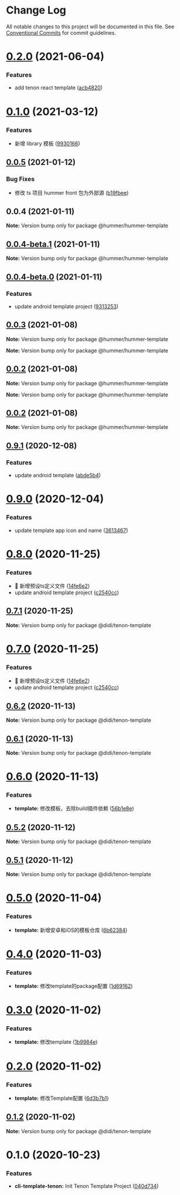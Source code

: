 # Change Log

All notable changes to this project will be documented in this file.
See [Conventional Commits](https://conventionalcommits.org) for commit guidelines.

# [0.2.0](https://github.com/hummer-home/hummer-cli-template/compare/v0.1.1...v0.2.0) (2021-06-04)


### Features

* add tenon react template ([acb4820](https://github.com/hummer-home/hummer-cli-template/commit/acb4820b15e42e966ed0854e4f3de1f0027b41a6))





# [0.1.0](https://github.com/hummer-home/hummer-cli-template/compare/v0.0.5...v0.1.0) (2021-03-12)


### Features

* 新增 library 模板 ([9930166](https://github.com/hummer-home/hummer-cli-template/commit/99301660075b43b05bb2c628fc4404804b032a06))





## [0.0.5](https://github.com/hummer-home/hummer-cli-template/compare/v0.0.4...v0.0.5) (2021-01-12)


### Bug Fixes

* 修改 ts 项目 hummer front 包为外部源 ([b19fbee](https://github.com/hummer-home/hummer-cli-template/commit/b19fbeefc46f3c39dceff6f1a94511495a3113db))





## 0.0.4 (2021-01-11)

**Note:** Version bump only for package @hummer/hummer-template





## [0.0.4-beta.1](https://git.xiaojukeji.com/tenon/cli-template/compare/v0.0.4-beta.0...v0.0.4-beta.1) (2021-01-11)

**Note:** Version bump only for package @hummer/hummer-template





## [0.0.4-beta.0](https://git.xiaojukeji.com/tenon/cli-template/compare/v0.0.3...v0.0.4-beta.0) (2021-01-11)


### Features

* update android template project ([9313253](https://git.xiaojukeji.com/tenon/cli-template/commits/9313253b78c5a25793fbc012944de8af126f176e))





## [0.0.3](https://git.xiaojukeji.com/tenon/cli-template/compare/v0.9.1...v0.0.3) (2021-01-08)

**Note:** Version bump only for package @hummer/hummer-template







**Note:** Version bump only for package @hummer/hummer-template





## [0.0.2](https://git.xiaojukeji.com/tenon/cli-template/compare/v0.9.1...v0.0.2) (2021-01-08)

**Note:** Version bump only for package @hummer/hummer-template







**Note:** Version bump only for package @hummer/hummer-template





## [0.0.2](https://git.xiaojukeji.com/tenon/cli-template/compare/v0.9.1...v0.0.2) (2021-01-08)

**Note:** Version bump only for package @hummer/hummer-template





## [0.9.1](https://git.xiaojukeji.com/tenon/cli-template/compare/v0.9.0...v0.9.1) (2020-12-08)


### Features

* update android template ([abde5b4](https://git.xiaojukeji.com/tenon/cli-template/commits/abde5b402fa6bec736dd78601c7c95fce9b01902))





# [0.9.0](https://git.xiaojukeji.com/tenon/cli-template/compare/v0.8.0...v0.9.0) (2020-12-04)


### Features

* update template app icon and name ([3613467](https://git.xiaojukeji.com/tenon/cli-template/commits/36134672d946e8c2bb27e0fe47cf6c3f9c8d281a))





# [0.8.0](https://git.xiaojukeji.com/tenon/cli-template/compare/v0.6.2...v0.8.0) (2020-11-25)


### Features

* 🎸 新增预设ts定义文件 ([14fe6e2](https://git.xiaojukeji.com/tenon/cli-template/commits/14fe6e27a622e5c8457dfed36bdbd0695cf02977))
* update android template project ([c2540cc](https://git.xiaojukeji.com/tenon/cli-template/commits/c2540cc71715356eee7d2ac7c1a87fb9cdd5f671))





## [0.7.1](https://git.xiaojukeji.com/tenon/cli-template/compare/v0.7.0...v0.7.1) (2020-11-25)

**Note:** Version bump only for package @didi/tenon-template





# [0.7.0](https://git.xiaojukeji.com/tenon/cli-template/compare/v0.6.2...v0.7.0) (2020-11-25)


### Features

* 🎸 新增预设ts定义文件 ([14fe6e2](https://git.xiaojukeji.com/tenon/cli-template/commits/14fe6e27a622e5c8457dfed36bdbd0695cf02977))
* update android template project ([c2540cc](https://git.xiaojukeji.com/tenon/cli-template/commits/c2540cc71715356eee7d2ac7c1a87fb9cdd5f671))





## [0.6.2](https://git.xiaojukeji.com/tenon/cli-template/compare/v0.6.1...v0.6.2) (2020-11-13)

**Note:** Version bump only for package @didi/tenon-template





## [0.6.1](https://git.xiaojukeji.com/tenon/cli-template/compare/v0.6.0...v0.6.1) (2020-11-13)

**Note:** Version bump only for package @didi/tenon-template





# [0.6.0](https://git.xiaojukeji.com/tenon/cli-template/compare/v0.5.2...v0.6.0) (2020-11-13)


### Features

* **template:** 修改模板，去除build插件依赖 ([56b1e8e](https://git.xiaojukeji.com/tenon/cli-template/commits/56b1e8e80904b37d1ae49531b4aa1f4e8fc537a2))





## [0.5.2](https://git.xiaojukeji.com/tenon/cli-template/compare/v0.5.1...v0.5.2) (2020-11-12)

**Note:** Version bump only for package @didi/tenon-template





## [0.5.1](https://git.xiaojukeji.com/tenon/cli-template/compare/v0.5.0...v0.5.1) (2020-11-12)

**Note:** Version bump only for package @didi/tenon-template





# [0.5.0](https://git.xiaojukeji.com/tenon/cli-template/compare/v0.4.0...v0.5.0) (2020-11-04)


### Features

* **template:** 新增安卓和iOS的模板仓库 ([6b62384](https://git.xiaojukeji.com/tenon/cli-template/commits/6b6238496788438ffebf05e094059da9a37a7b50))





# [0.4.0](https://git.xiaojukeji.com/tenon/cli-template/compare/v0.3.0...v0.4.0) (2020-11-03)


### Features

* **template:** 修改template的package配置 ([1d69162](https://git.xiaojukeji.com/tenon/cli-template/commits/1d691620954b4bf74014b8c417303b4f4a626517))





# [0.3.0](https://git.xiaojukeji.com/tenon/cli-template/compare/v0.2.0...v0.3.0) (2020-11-02)


### Features

* **template:** 修改template ([1b9984e](https://git.xiaojukeji.com/tenon/cli-template/commits/1b9984e46139780be7381ac8c2d3176860271154))





# [0.2.0](https://git.xiaojukeji.com/tenon/cli-template/compare/v0.1.2...v0.2.0) (2020-11-02)


### Features

* **template:** 修改Template配置 ([6d3b7b1](https://git.xiaojukeji.com/tenon/cli-template/commits/6d3b7b1a6239e09ef36691a16942dbe96e7e3856))





## [0.1.2](https://git.xiaojukeji.com/tenon/cli-template/compare/v0.1.1...v0.1.2) (2020-11-02)

**Note:** Version bump only for package @didi/tenon-template





# 0.1.0 (2020-10-23)


### Features

* **cli-template-tenon:** Init Tenon Template Project ([040d734](https://git.xiaojukeji.com/tenon/cli-template/commits/040d734b519de998c1cbd5b1e432032803027aeb))
